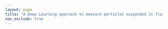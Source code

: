 ```yaml
---
layout: page
title: "A Deep Learning approach to measure particles suspended in fluid flows"
nav_exclude: true
---
```


